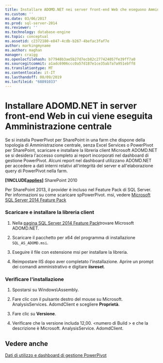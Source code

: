 ```yaml
---
title: Installare ADOMD.NET nei server front-end Web che eseguono Amministrazione centrale | Microsoft Docs
ms.custom: ''
ms.date: 03/06/2017
ms.prod: sql-server-2014
ms.reviewer: ''
ms.technology: database-engine
ms.topic: conceptual
ms.assetid: c2372180-e847-4cdb-b267-4befac3faf7e
author: markingmyname
ms.author: maghan
manager: craigg
ms.openlocfilehash: b77948b3ae5b27d7ecb82c277424057fe39ff7a0
ms.sourcegitcommit: a1adc6906ccc0a57d187e1ce35ab7a7a951ebff8
ms.translationtype: MT
ms.contentlocale: it-IT
ms.lasthandoff: 08/09/2019
ms.locfileid: "68891033"
---
```

# <a name="install-adomdnet-on-web-front-end-servers-running-central-administration"></a>Installare ADOMD.NET in server front-end Web in cui viene eseguita Amministrazione centrale
  Se si installa PowerPivot per SharePoint in una farm che dispone della topologia di Amministrazione centrale, senza Excel Services o PowerPivot per SharePoint, scaricare e installare la libreria client Microsoft ADOMD.NET se si desidera l'accesso completo ai report incorporati nel dashboard di gestione PowerPivot. Alcuni report nel dashboard utilizzano ADOMD.NET per accedere a dati interni relativi all'integrità del server e all'elaborazione query di PowerPivot nella farm.  
  
 **[!INCLUDE[applies](../../includes/applies-md.md)]**  SharePoint 2010  
  
 Per SharePoint 2013, il provider è incluso nel Feature Pack di SQL Server. Per informazioni su come scaricare spPowerPivot. msi, vedere [Microsoft SQL Server 2014 Feature Pack](https://www.microsoft.com/download/details.aspx?id=35577)  
  
### <a name="download-and-install-the-client-library"></a>Scaricare e installare la libreria client  
  
1.  Nella [pagina SQL Server 2014 Feature Pack](https://go.microsoft.com/fwlink/?LinkID=296473)trovare Microsoft ADOMD.NET.  
  
2.  Scaricare il pacchetto per x64 del programma di installazione `SQL_AS_ADOMD.msi`.  
  
3.  Eseguire il file con estensione msi per installare la libreria.  
  
4.  Reimpostare IIS dopo aver completato l'installazione. Aprire un prompt dei comandi amministrativo e digitare **iisreset**.  
  
### <a name="verify-installation"></a>Verificare l'installazione  
  
1.  Spostarsi su Windows\Assembly.  
  
2.  Fare clic con il pulsante destro del mouse su Microsoft. AnalysisServices. AdomdClient e scegliere **Proprietà**.  
  
3.  Fare clic su **Versione**.  
  
4.  Verificare che la versione includa 12,00. \<numero di Build > e che la descrizione è Microsoft. AnalysisService. AdomdClient.  
  
## <a name="see-also"></a>Vedere anche  
 [Dati di utilizzo e dashboard di gestione PowerPivot](https://docs.microsoft.com/analysis-services/power-pivot-sharepoint/power-pivot-management-dashboard-and-usage-data)  
  
  
